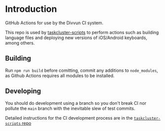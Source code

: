 # Introduction

GitHub Actions for use by the Divvun CI system.

This repo is used by [taskcluster-scripts](https://github.com/divvun/taskcluster-scripts) to perform actions such as building language files and deploying new versions of iOS/Android keyboards, among others.

## Building

Run `npm run build` before comitting, commit any additions to `node_modules`, as Github Actions requires all modules to be installed.

## Developing

You should do development using a branch so you don't break CI nor pollute the `main` branch with the inevitable slew of test commits.

Detailed instructions for the CI development process are in the [`taskcluster-scripts` repo](https://github.com/divvun/taskcluster-scripts/#developing)

